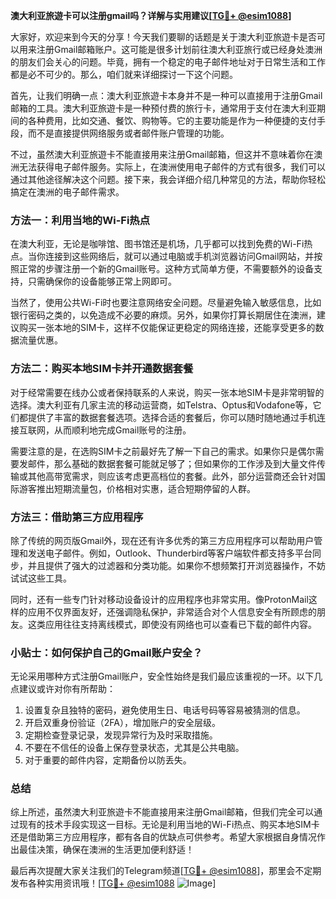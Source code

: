 **澳大利亚旅遊卡可以注册gmail吗？详解与实用建议[[TG💪+ @esim1088](https://t.me/s/esim1088)]**

大家好，欢迎来到今天的分享！今天我们要聊的话题是关于澳大利亚旅遊卡是否可以用来注册Gmail邮箱账户。这可能是很多计划前往澳大利亚旅行或已经身处澳洲的朋友们会关心的问题。毕竟，拥有一个稳定的电子邮件地址对于日常生活和工作都是必不可少的。那么，咱们就来详细探讨一下这个问题。

首先，让我们明确一点：澳大利亚旅遊卡本身并不是一种可以直接用于注册Gmail邮箱的工具。澳大利亚旅遊卡是一种预付费的旅行卡，通常用于支付在澳大利亚期间的各种费用，比如交通、餐饮、购物等。它的主要功能是作为一种便捷的支付手段，而不是直接提供网络服务或者邮件账户管理的功能。

不过，虽然澳大利亚旅遊卡不能直接用来注册Gmail邮箱，但这并不意味着你在澳洲无法获得电子邮件服务。实际上，在澳洲使用电子邮件的方式有很多，我们可以通过其他途径解决这个问题。接下来，我会详细介绍几种常见的方法，帮助你轻松搞定在澳洲的电子邮件需求。

### 方法一：利用当地的Wi-Fi热点

在澳大利亚，无论是咖啡馆、图书馆还是机场，几乎都可以找到免费的Wi-Fi热点。当你连接到这些网络后，就可以通过电脑或手机浏览器访问Gmail网站，并按照正常的步骤注册一个新的Gmail账号。这种方式简单方便，不需要额外的设备支持，只需确保你的设备能够正常上网即可。

当然了，使用公共Wi-Fi时也要注意网络安全问题。尽量避免输入敏感信息，比如银行密码之类的，以免造成不必要的麻烦。另外，如果你打算长期居住在澳洲，建议购买一张本地的SIM卡，这样不仅能保证更稳定的网络连接，还能享受更多的数据流量优惠。

### 方法二：购买本地SIM卡并开通数据套餐

对于经常需要在线办公或者保持联系的人来说，购买一张本地SIM卡是非常明智的选择。澳大利亚有几家主流的移动运营商，如Telstra、Optus和Vodafone等，它们都提供了丰富的数据套餐选项。选择合适的套餐后，你可以随时随地通过手机连接互联网，从而顺利地完成Gmail账号的注册。

需要注意的是，在选购SIM卡之前最好先了解一下自己的需求。如果你只是偶尔需要发邮件，那么基础的数据套餐可能就足够了；但如果你的工作涉及到大量文件传输或其他高带宽需求，则应该考虑更高档位的套餐。此外，部分运营商还会针对国际游客推出短期流量包，价格相对实惠，适合短期停留的人群。

### 方法三：借助第三方应用程序

除了传统的网页版Gmail外，现在还有许多优秀的第三方应用程序可以帮助用户管理和发送电子邮件。例如，Outlook、Thunderbird等客户端软件都支持多平台同步，并且提供了强大的过滤器和分类功能。如果你不想频繁打开浏览器操作，不妨试试这些工具。

同时，还有一些专门针对移动设备设计的应用程序也非常实用。像ProtonMail这样的应用不仅界面友好，还强调隐私保护，非常适合对个人信息安全有所顾虑的朋友。这类应用往往支持离线模式，即使没有网络也可以查看已下载的邮件内容。

### 小贴士：如何保护自己的Gmail账户安全？

无论采用哪种方式注册Gmail账户，安全性始终是我们最应该重视的一环。以下几点建议或许对你有所帮助：

1. 设置复杂且独特的密码，避免使用生日、电话号码等容易被猜测的信息。
2. 开启双重身份验证（2FA），增加账户的安全层级。
3. 定期检查登录记录，发现异常行为及时采取措施。
4. 不要在不信任的设备上保存登录状态，尤其是公共电脑。
5. 对于重要的邮件内容，定期备份以防丢失。

### 总结

综上所述，虽然澳大利亚旅遊卡不能直接用来注册Gmail邮箱，但我们完全可以通过现有的技术手段实现这一目标。无论是利用当地的Wi-Fi热点、购买本地SIM卡还是借助第三方应用程序，都有各自的优缺点可供参考。希望大家根据自身情况作出最佳决策，确保在澳洲的生活更加便利舒适！

最后再次提醒大家关注我们的Telegram频道[[TG💪+ @esim1088](https://t.me/s/esim1088)]，那里会不定期发布各种实用资讯哦！[[TG💪+ @esim1088](https://t.me/s/esim1088) ![Image](https://i.postimg.cc/4NQfJmqS/Snipaste-2025-05-13-00-14-12.png)]
